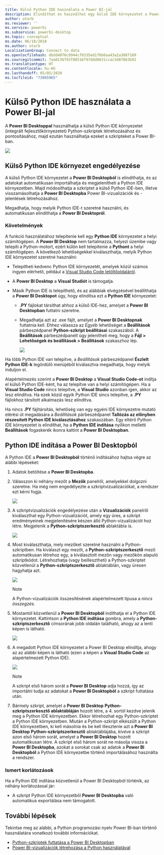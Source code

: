 ```yaml
---
title: Külső Python IDE használata a Power BI-jal
description: Elindíthat és használhat egy külső IDE környezetet a Power BI-jal
author: otarb
ms.reviewer: ''
ms.service: powerbi
ms.subservice: powerbi-desktop
ms.topic: conceptual
ms.date: 06/18/2018
ms.author: otarb
LocalizationGroup: Connect to data
ms.openlocfilehash: dbdd4076c9944cf0335ed1f6b6aa43a2a3887189
ms.sourcegitcommit: 7aa0136f93f88516f97ddd8031ccac5d07863b92
ms.translationtype: HT
ms.contentlocale: hu-HU
ms.lasthandoff: 05/05/2020
ms.locfileid: "73865965"
---
```

# <a name="use-an-external-python-ide-with-power-bi"></a>Külső Python IDE használata a Power BI-jal
A **Power BI Desktoppal** használhatja a külső Python IDE környezetet (integrált fejlesztőkörnyezetet) Python-szkriptek létrehozásához és pontosításához, majd ezután használhatja ezeket a szkripteket a Power BI-ban.

![](media/desktop-python-ide/python-ide-1.png)

## <a name="enable-an-external-python-ide"></a>Külső Python IDE környezet engedélyezése
A külső Python IDE környezetet a **Power BI Desktopból** is elindíthatja, és az adatokat automatikusan importálhatja és megjelenítheti a Python IDE környezetben. Majd módosíthatja a szkriptet a külső Python IDE-ben, illetve visszamásolhatja a **Power BI Desktopba** Power BI-vizualizációk és -jelentések létrehozásához.

Megadhatja, hogy melyik Python IDE-t szeretné használni, és automatikusan elindíthatja a **Power BI Desktopról**.

### <a name="requirements"></a>Követelmények
A funkció használatához telepítenie kell egy **Python IDE** környezetet a helyi számítógépen. A **Power BI Desktop** nem tartalmazza, helyezi üzembe vagy telepíti a Python-motort, ezért külön kell telepítenie a **Pythont** a helyi számítógépen. A következő lehetőségekkel kiválaszthatja, melyik Python IDE környezetet szeretné használni:

* Telepítheti kedvenc Python IDE környezetét, amelyek közül számos ingyen elérhető, például a [Visual Studio Code letöltőoldaláról](https://code.visualstudio.com/download/).
* A **Power BI Desktop** a **Visual Studiót** is támogatja.
* Másik Python IDE is telepíthető, és az alábbiak elvégzésével beállíthatja a **Power BI Desktopot** úgy, hogy elindítsa ezt a **Python IDE** környezetet:
  
  * **.PY** fájlokat társíthat ahhoz a külső IDE-hez, amelyet a **Power BI Desktopban** futtatni szeretne.
  * Megadhatja azt az .exe fájlt, amelyet a **Power BI Desktopnak** futtatnia kell. Ehhez válassza az *Egyéb* lehetőséget a **Beállítások** párbeszédpanel **Python-szkript beállításai** szakaszából. A **Beállítások** párbeszédpanelt úgy jelenítheti meg, hogy a **Fájl > Lehetőségek és beállítások > Beállítások** szakaszhoz lép.
    
    ![](media/desktop-python-ide/python-ide-2.png)

Ha több Python IDE van telepítve, a *Beállítások* párbeszédpanel **Észlelt Python IDE-k** legördülő menüjéből kiválasztva megadhatja, hogy melyik induljon el.

Alapértelmezés szerint a **Power BI Desktop** a **Visual Studio Code-ot** indítja el külső Python IDE-ként, ha az telepítve van a helyi számítógépen. Ha a **Visual Studio Code** nincs telepítve, a **Visual Studio** azonban igen, akkor az lesz elindítva. Ha ezek közül egyik Python IDE sincs telepítve, a **.PY** fájlokhoz társított alkalmazás lesz elindítva.

Ha nincs **.PY** fájltársítás, lehetőség van egy egyéni IDE környezetre mutató elérési út megadására a *Beállítások* párbeszédpanel **Tallózás az előnyben részesített Python IDE kiválasztásához** szakaszában. Egy eltérő Python IDE környezetet is elindíthat, ha a **Python IDE indítása** nyílikon melletti **Beállítások** fogaskerék ikonra kattint a **Power BI Desktopban**.

## <a name="launch-a-python-ide-from-power-bi-desktop"></a>Python IDE indítása a Power BI Desktopból
A Python IDE a **Power BI Desktopból** történő indításához hajtsa végre az alábbi lépéseket:

1. Adatok betöltése a **Power BI Desktopba**.
2. Válasszon ki néhány mezőt a **Mezők** panelről, amelyekkel dolgozni szeretne. Ha még nem engedélyezte a szkriptvizualizációkat, a rendszer ezt kérni fogja.
   
   ![](media/desktop-python-ide/python-ide-3.png)
3. A szkriptvizualizációk engedélyezése után a **Vizualizációk** panelről kiválaszthat egy Python-vizualizációt, amely egy üres, a szkript eredményeinek megjelenítésére készen álló Python-vizualizációt hoz létre. Megjelenik a **Python-szkriptszerkesztő** ablaktábla is.
   
   ![](media/desktop-python-ide/python-ide-4.png)
4. Most kiválaszthatja, mely mezőket szeretné használni a Python-szkriptben. Ha kiválaszt egy mezőt, a **Python-szkriptszerkesztő** mező automatikusan létrehoz egy, a kiválasztott mezőn vagy mezőkön alapuló szkriptkódot. Létrehozhatja (vagy beillesztheti) a Python-szkriptet közvetlenül a **Python-szkriptszerkesztő** ablaktáblán, vagy üresen hagyhatja azt.
   
   ![](media/desktop-python-ide/python-ide-5.png)
   
   > [!NOTE]
   > A Python-vizualizációk összesítésének alapértelmezett típusa a *nincs összegzés*.
   > 
   > 
5. Mostantól közvetlenül a **Power BI Desktopból** indíthatja el a Python IDE környezetet. Kattintson a **Python IDE indítása** gombra, amely a **Python-szkriptszerkesztő** címsorának jobb oldalán található, ahogy az a lenti képen is látható.
   
   ![](media/desktop-python-ide/python-ide-6.png)
6. A megadott Python IDE környezetet a Power BI Desktop elindítja, ahogy az az alábbi képen is látható (ezen a képen a **Visual Studio Code** az alapértelmezett Python IDE).
   
   ![](media/desktop-python-ide/python-ide-7.png)
   
   > [!NOTE]
   > A szkript első három sorát a **Power BI Desktop** adja hozzá, így az importálni tudja az adatokat a **Power BI Desktopból** a szkript futtatása után.
   > 
   > 
7. Bármely szkript, amelyet a **Power BI Desktop** **Python-szkriptszerkesztő ablaktábláján** hozott létre, a 4. sortól kezdve jelenik meg a Python IDE környezetben. Ekkor létrehozhat egy Python-szkriptet a Python IDE környezetben. Miután a Python-szkript elkészült a Python IDE környezetben, ki kell másolnia és be kell illesztenie azt a **Power BI Desktop** **Python-szkriptszerkesztő** ablaktáblájába, *kivéve* a szkript azon első három sorát, amelyet a **Power BI Desktop** hozott automatikusan létre. A szkript első három sorát ne másolja vissza a **Power BI Desktopba**, azokat a sorokat csak az adatok a **Power BI Desktopból** a Python IDE környezetbe történő importálásához használta a rendszer.

### <a name="known-limitations"></a>Ismert korlátozások
Ha a Python IDE indítása közvetlenül a Power BI Desktopból történik, az néhány korlátozással jár:

* A szkript Python IDE környezetből **Power BI Desktopba** való automatikus exportálása nem támogatott.

## <a name="next-steps"></a>További lépések
Tekintse meg az alábbi, a Python programozási nyelv Power BI-ban történő használatára vonatkozó további információkat.

* [Python-szkriptek futtatása a Power BI Desktopban](desktop-python-scripts.md)
* [Power BI-vizualizációk létrehozása a Python használatával](desktop-python-visuals.md)

